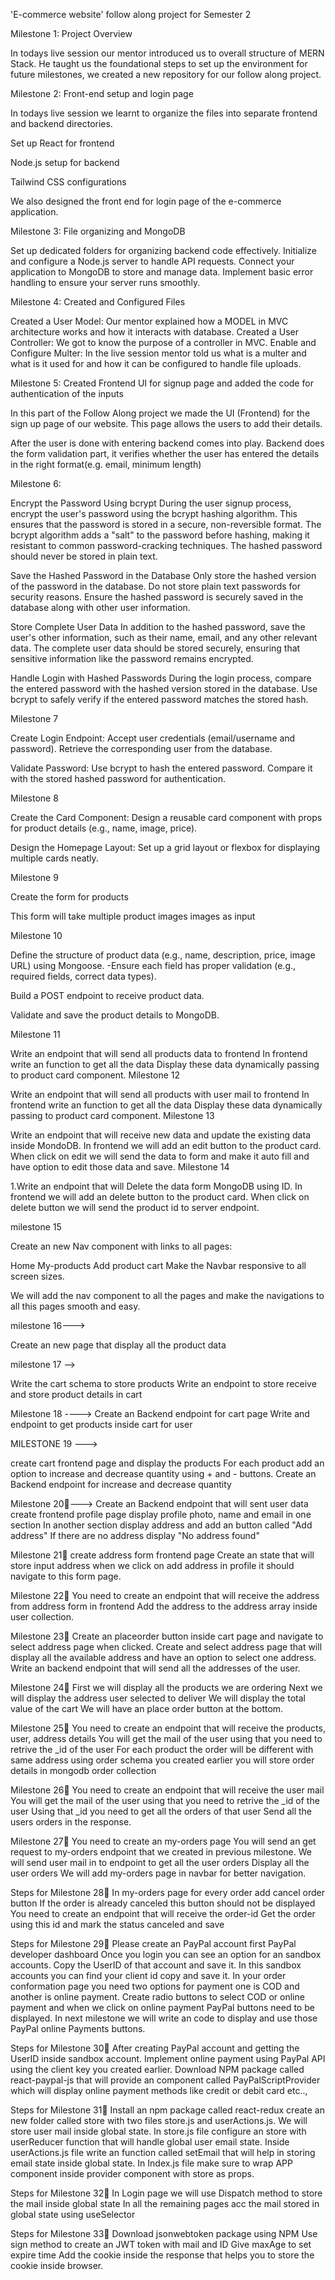 'E-commerce website' follow along project for Semester 2

Milestone 1: Project Overview

In todays live session our mentor introduced us to overall structure of MERN Stack. He taught us the foundational steps to set up the environment for future milestones, we created a new repository for our follow along project.

Milestone 2: Front-end setup and login page

In todays live session we learnt to organize the files into separate frontend and backend directories.

Set up React for frontend

Node.js setup for backend

Tailwind CSS configurations

We also designed the front end for login page of the e-commerce application.

Milestone 3: File organizing and MongoDB

Set up dedicated folders for organizing backend code effectively. Initialize and configure a Node.js server to handle API requests. Connect your application to MongoDB to store and manage data. Implement basic error handling to ensure your server runs smoothly.

Milestone 4: Created and Configured Files

Created a User Model: Our mentor explained how a MODEL in MVC architecture works and how it interacts with database. Created a User Controller: We got to know the purpose of a controller in MVC. Enable and Configure Multer: In the live session mentor told us what is a multer and what is it used for and how it can be configured to handle file uploads.

Milestone 5: Created Frontend UI for signup page and added the code for authentication of the inputs

In this part of the Follow Along project we made the UI (Frontend) for the sign up page of our website. This page allows the users to add their details.

After the user is done with entering backend comes into play. Backend does the form validation part, it verifies whether the user has entered the details in the right format(e.g. email, minimum length)

Milestone 6:

Encrypt the Password Using bcrypt
During the user signup process, encrypt the user's password using the bcrypt hashing algorithm. This ensures that the password is stored in a secure, non-reversible format. The bcrypt algorithm adds a "salt" to the password before hashing, making it resistant to common password-cracking techniques. The hashed password should never be stored in plain text.

Save the Hashed Password in the Database
Only store the hashed version of the password in the database. Do not store plain text passwords for security reasons. Ensure the hashed password is securely saved in the database along with other user information.

Store Complete User Data
In addition to the hashed password, save the user's other information, such as their name, email, and any other relevant data. The complete user data should be stored securely, ensuring that sensitive information like the password remains encrypted.

Handle Login with Hashed Passwords
During the login process, compare the entered password with the hashed version stored in the database. Use bcrypt to safely verify if the entered password matches the stored hash.

Milestone 7

Create Login Endpoint: Accept user credentials (email/username and password). Retrieve the corresponding user from the database.

Validate Password: Use bcrypt to hash the entered password. Compare it with the stored hashed password for authentication.

Milestone 8

Create the Card Component:
Design a reusable card component with props for product details (e.g., name, image, price).

Design the Homepage Layout:
Set up a grid layout or flexbox for displaying multiple cards neatly.

Milestone 9

Create the form for products

This form will take multiple product images images as input

Milestone 10

Define the structure of product data (e.g., name, description, price, image URL) using Mongoose. -Ensure each field has proper validation (e.g., required fields, correct data types).

Build a POST endpoint to receive product data.

Validate and save the product details to MongoDB.

Milestone 11

Write an endpoint that will send all products data to frontend In frontend write an function to get all the data Display these data dynamically passing to product card component.
Milestone 12

Write an endpoint that will send all products with user mail to frontend In frontend write an function to get all the data Display these data dynamically passing to product card component.
Milestone 13

Write an endpoint that will receive new data and update the existing data inside MondoDB. In frontend we will add an edit button to the product card. When click on edit we will send the data to form and make it auto fill and have option to edit those data and save.
Milestone 14

1.Write an endpoint that will Delete the data form MongoDB using ID. In frontend we will add an delete button to the product card. When click on delete button we will send the product id to server endpoint.

milestone 15  

Create an new Nav component with links to all pages:

Home
My-products
Add product
cart
Make the Navbar responsive to all screen sizes.

We will add the nav component to all the pages and make the navigations to all this pages smooth and easy.


milestone 16--->

Create an new page that display all the product data


milestone 17 -->

Write the cart schema to store products
Write an endpoint to store receive and store product details in cart





 Milestone 18  ---->
Create an Backend endpoint for cart page
Write and endpoint to get products inside cart for user


MILESTONE 19 --->

create cart frontend page and display the products
For each product add an option to increase and decrease quantity using + and - buttons.
Create an Backend endpoint for increase and decrease quantity



 Milestone 20📝--->
Create an Backend endpoint that will sent user data
create frontend profile page
display profile photo, name and email in one section
In another section display address and add an button called "Add address"
If there are no address display "No address found"



Milestone 21📝
create address form frontend page
Create an state that will store input address
when we click on add address in profile it should navigate to this form page.



Milestone 22📝
You need to create an endpoint that will receive the address from address form in frontend
Add the address to the address array inside user collection.


Milestone 23📝
Create an placeorder button inside cart page and navigate to select address page when clicked.
Create and select address page that will display all the available address and have an option to select one address.
Write an backend endpoint that will send all the addresses of the user.



Milestone 24📝
First we will display all the products we are ordering
Next we will display the address user selected to deliver
We will display the total value of the cart
We will have an place order button at the bottom.


Milestone 25📝
You need to create an endpoint that will receive the products, user, address details
You will get the mail of the user using that you need to retrive the _id of the user
For each product the order will be different with same address
using order schema you created earlier you will store order details in mongodb order collection


 Milestone 26📝
You need to create an endpoint that will receive the user mail
You will get the mail of the user using that you need to retrive the _id of the user
Using that _id you need to get all the orders of that user
Send all the users orders in the response.






Milestone 27📝
You need to create an my-orders page
You will send an get request to my-orders endpoint that we created in previous milestone.
We will send user mail in to endpoint to get all the user orders
Display all the user orders
We will add my-orders page in navbar for better navigation.


Steps for Milestone 28📝
In my-orders page for every order add cancel order button
If the order is already canceled this button should not be displayed
You need to create an endpoint that will receive the order-id
Get the order using this id and mark the status canceled and save


Steps for Milestone 29📝
Please create an PayPal account first PayPal developer dashboard
Once you login you can see an option for an sandbox accounts.
Copy the UserID of that account and save it.
In this sandbox accounts you can find your client id copy and save it.
In your order conformation page you need two options for payment one is COD and another is online payment.
Create radio buttons to select COD or online payment and when we click on online payment PayPal buttons need to be displayed.
In next milestone we will write an code to display and use those PayPal online Payments buttons.



Steps for Milestone 30📝
After creating PayPal account and getting the UserID inside sandbox account.
Implement online payment using PayPal API using the client key you created earlier.
Download NPM package called react-paypal-js that will provide an component called PayPalScriptProvider which will display online payment methods like credit or debit card etc..,



Steps for Milestone 31📝
Install an npm package called react-redux
create an new folder called store with two files store.js and userActions.js.
We will store user mail inside global state.
In store.js file configure an store with userReducer function that will handle global user email state.
Inside userActions.js file write an function called setEmail that will help in storing email state inside global state.
In Index.js file make sure to wrap APP component inside provider component with store as props.







Steps for Milestone 32📝
In Login page we will use Dispatch method to store the mail inside global state
In all the remaining pages acc the mail stored in global state using useSelector




Steps for Milestone 33📝
Download jsonwebtoken package using NPM
Use sign method to create an JWT token with mail and ID
Give maxAge to set expire time
Add the cookie inside the response that helps you to store the cookie inside browser.


